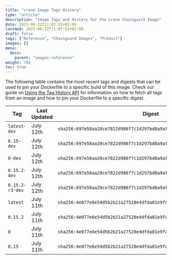 ```yaml
---
title: "crane Image Tags History"
type: "article"
description: "Image Tags and History for the crane Chainguard Image"
date: 2023-06-22T11:07:52+02:00
lastmod: 2023-06-22T11:07:52+02:00
draft: false
tags: ["Reference", "Chainguard Images", "Product"]
images: []
menu:
  docs:
    parent: "images-reference"
weight: 700
toc: true
---
```


The following table contains the most recent tags and digests that can be used to pin your Dockerfile to a specific build of this image. Check our guide on [Using the Tag History API](/chainguard/chainguard-images/using-the-tag-history-api/) for information on how to fetch all tags from an image and how to pin your Dockerfile to a specific digest.

| Tag             | Last Updated | Digest                                                                    |
|-----------------|--------------|---------------------------------------------------------------------------|
| `latest-dev`    | July 12th    | `sha256:697e58aa20ce7822d986f7c1d297bd8a9af31c704dc34695f684ea275066e3c0` |
| `0.15-dev`      | July 12th    | `sha256:697e58aa20ce7822d986f7c1d297bd8a9af31c704dc34695f684ea275066e3c0` |
| `0-dev`         | July 12th    | `sha256:697e58aa20ce7822d986f7c1d297bd8a9af31c704dc34695f684ea275066e3c0` |
| `0.15.2-dev`    | July 12th    | `sha256:697e58aa20ce7822d986f7c1d297bd8a9af31c704dc34695f684ea275066e3c0` |
| `0.15.2-r3-dev` | July 12th    | `sha256:697e58aa20ce7822d986f7c1d297bd8a9af31c704dc34695f684ea275066e3c0` |
| `latest`        | July 11th    | `sha256:4e077e6e54d5b2b21a27528e4dfda81e9fa3399d7793e3b35454ac229d0980dc` |
| `0.15.2`        | July 11th    | `sha256:4e077e6e54d5b2b21a27528e4dfda81e9fa3399d7793e3b35454ac229d0980dc` |
| `0`             | July 11th    | `sha256:4e077e6e54d5b2b21a27528e4dfda81e9fa3399d7793e3b35454ac229d0980dc` |
| `0.15`          | July 11th    | `sha256:4e077e6e54d5b2b21a27528e4dfda81e9fa3399d7793e3b35454ac229d0980dc` |
